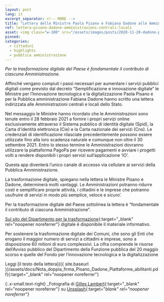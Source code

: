 ```yaml
---
layout: post
lang: it
excerpt_separator: <!-- MORE -->
title: "Lettera delle Ministre Paola Pisano e Fabiana Dadone alle Amministrazioni centrali e locali dello Stato"
ref: lettera-pisano-dadone-amministrazioni-centrali-locali
asset: <img class="w-100" src="/assets/images/posts/2020-11-20-dadone-pisano.jpg" alt="Lettera Pisano Dadone"/>
pinned:
categories:
  - cittadini
  - highlights
  - pubblica amministrazione
---
```


_Per la trasformazione digitale del Paese è fondamentale il contributo di ciascuna Amministrazione._

<!-- MORE -->

Affinché vengano compiuti i passi necessari per aumentare i servizi pubblici digitali come previsto dal decreto “Semplificazione e innovazione digitale” le Ministre per l’Innovazione tecnologica e la digitalizzazione Paola Pisano e per la Pubblica amministrazione Fabiana Dadone hanno scritto una lettera indirizzata alle Amministrazioni centrali e locali dello Stato. 

Nel messaggio le Ministre hanno ricordato che le Amministrazioni sono tenute entro il 28 febbraio 2021 a fornire i propri servizi online esclusivamente attraverso il Sistema pubblico di identità digitale (Spid), la Carta d'identità elettronica (Cie) e la Carta nazionale dei servizi (Cns). Le credenziali di identificazione rilasciate precedentemente possono essere utilizzate fino alla loro scadenza naturale e comunque non oltre il 30 settembre 2021. Entro lo stesso termine le Amministrazioni dovranno utilizzare la  piattaforma PagoPa per ricevere pagamenti  e avviare i progetti volti a rendere disponibili i propri servizi sull’applicazione ‘IO’.

Questa app diventerà l’unico canale di accesso via cellulare ai servizi della Pubblica Amministrazione. 

La trasformazione digitale, spiegano nella lettera le Ministre Pisano e Dadone, determinerà molti vantaggi. Le Amministrazioni potranno ridurre costi e semplificare  proprie attività, i cittadini e le imprese che potranno usufruire di servizi in modo più semplice, veloce e sicuro’.

Per la trasformazione digitale del Paese sottolinea la lettera è “fondamentale il contributo di ciascuna Amministrazione”.

[Sul sito del Dipartimento per la trasformazione](https://innovazione.gov.it/it/linee-guida-decreto-semplificazione/){:target="_blank" rel="noopener noreferrer"} digitale è disponibile il materiale informativo.

Per sostenere la trasformazione digitale dei Comuni, che sono gli Enti che erogano il maggior numero di servizi a cittadini e imprese, sono a disposizione 60 milioni di euro complessivi. La cifra comprende le risorse dell’Avviso pubblico del Dipartimento della Funzione pubblica del 20 maggio scorso e quelle del Fondo per l’innovazione tecnologica e la digitalizzazione

Leggi [il testo della lettera]({{ site.baseurl }}/assets/docs/Nota_doppia_firma_Pisano_Dadone_Piattaforme_abilitanti.pdf){:target="_blank" rel="noopener noreferrer"}

{:.x-small.text-right}
_Fotografia di [Gilles Lambert](https://unsplash.com/@gilleslambert){:target="_blank" rel="noopener noreferrer"} su [Unsplash](https://unsplash.com/photos/pb_lF8VWaPU){:target="_blank" rel="noopener noreferrer"}_
